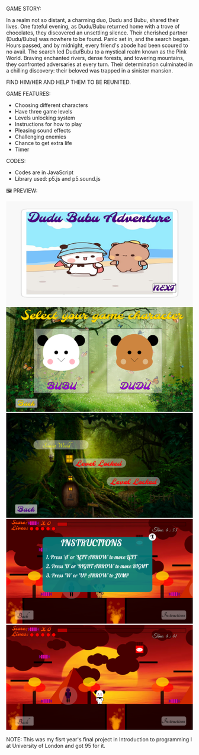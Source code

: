 GAME STORY: 

In a realm not so distant, a charming duo, Dudu and Bubu, shared their lives. 
One fateful evening, as Dudu/Bubu returned home with a trove of chocolates, 
they discovered an unsettling silence. Their cherished partner (Dudu/Bubu) was 
nowhere to be found. Panic set in, and the search began. Hours passed, and by midnight,
 every friend's abode had been scoured to no avail. The search led Dudu/Bubu to a mystical realm
known as the Pink World. Braving enchanted rivers, dense forests, and towering mountains,
they confronted adversaries at every turn. Their determination culminated in a chilling discovery:
their beloved was trapped in a sinister mansion.

FIND HIM/HER AND HELP THEM TO BE REUNITED.

GAME FEATURES:
* Choosing different characters
* Have three game levels
* Levels unlocking system
* Instructions for how to play
* Pleasing sound effects
* Challenging enemies
* Chance to get extra life
* Timer

CODES:
* Codes are in JavaScript
* Library used: p5.js and p5.sound.js

🖼️ PREVIEW:


![Main page](./b.png)
![Character page](./c.png)
![Home page](./d.png)
![Instruction page](./e.png)
![Main game](./a.png)

NOTE: This was my fisrt year's final project in Introduction to programming I at University of London and got 95 for it.
